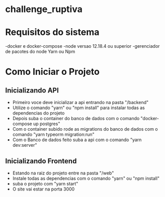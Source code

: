 # challenge_ruptiva

# Requisitos do sistema

-docker e docker-compose
-node versao 12.18.4 ou superior
-gerenciador de pacotes do node Yarn ou Npm


# Como Iniciar o Projeto

## Inicializando API

- Primeiro voce deve inicializar a api entrando na pasta "/backend"
- Utilize o comando "yarn" ou "npm install" para instalar todas as dependencias do projeto
- Depois suba o container do banco de dados com o comando "docker-compose up postgres"
- Com o container subido rode as migrations do banco de dados com o comando "yarn typeorm migration:run"
- Com o Banco de dados feito suba a api com o comando "yarn dev:server"

## Inicializando Frontend

- Estando na raiz do projeto entre na pasta "/web"
- Instale todas as dependencias com o comando "yarn" ou "npm install"
- suba o projeto com "yarn start"
- O site vai estar na porta 3000








